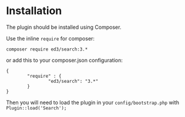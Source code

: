 Installation
============

The plugin should be installed using Composer.

Use the inline `require` for composer:
```
composer require ed3/search:3.*
```

or add this to your composer.json configuration:
```
{
        "require" : {
                "ed3/search": "3.*"
        }
}
```

Then you will need to load the plugin in your `config/bootstrap.php` with `Plugin::load('Search');`
